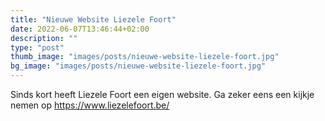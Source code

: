 ```yaml
---
title: "Nieuwe Website Liezele Foort"
date: 2022-06-07T13:46:44+02:00
description: ""
type: "post"
thumb_image: "images/posts/nieuwe-website-liezele-foort.jpg"
bg_image: "images/posts/nieuwe-website-liezele-foort.jpg"
---
```

Sinds kort heeft Liezele Foort een eigen website. Ga zeker eens een kijkje nemen op https://www.liezelefoort.be/



